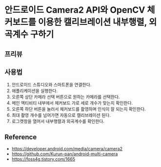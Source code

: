 # 안드로이드 Camera2 API와 OpenCV 체커보드를 이용한 캘리브레이션 내부행렬, 외곡계수 구하기

## 프리뷰



## 사용법
1. 안드로이드 스튜디오와 스마트폰을 연결한다.
2. 애플리케이션을 실행한다.
3. 오른쪽 상단 카메라 선택 버튼으로 원하는 카메라를 선택한다.
4. 메인 액티비티 내부에서 체커보드 가로 세로 개수가 맞는지 확인한다.
5. 오른쪽 하단 버튼을 눌러서 체커보드를 촬영하며 인식이 잘 되는지 확인한다.
6. 최대 촬영 개수를 넘어가면 자동으로 캘리브레이션 된다.
7. 로그캣창을 열어서 내부행렬과 외곡계수를 확인한다.


## Reference
- https://developer.android.com/media/camera/camera2
- https://github.com/Kurun-pan/android-multi-camera
- https://foss4g.tistory.com/1665
